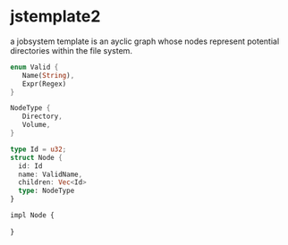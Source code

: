# jstemplate2
a jobsystem template is  an ayclic graph whose nodes represent potential directories within the file system.

```rust
enum Valid {
   Name(String),
   Expr(Regex)
}

NodeType {
   Directory,
   Volume,
}

type Id = u32;
struct Node {
  id: Id
  name: ValidName,
  children: Vec<Id>
  type: NodeType
} 

impl Node {
  
}
```
